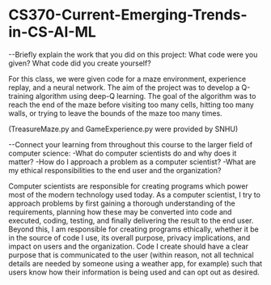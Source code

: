 # CS370-Current-Emerging-Trends-in-CS-AI-ML


--Briefly explain the work that you did on this project: What code were you given? What code did you create yourself?
    
For this class, we were given code for a maze environment, experience replay, and a neural network. 
The aim of the project was to develop a Q-training algorithm using deep-Q learning. 
The goal of the algorithm was to reach the end of the maze before visiting too many cells, hitting 
too many walls, or trying to leave the bounds of the maze too many times.

(TreasureMaze.py and GameExperience.py were provided by SNHU)
    
--Connect your learning from throughout this course to the larger field of computer science:
        -What do computer scientists do and why does it matter?
        -How do I approach a problem as a computer scientist?
        -What are my ethical responsibilities to the end user and the organization?
    
Computer scientists are responsible for creating programs which power most of the modern technology used today. 
As a computer scientist, I try to approach problems by first gaining a thorough understanding of the requirements, 
planning how these may be converted into code and executed, coding, testing, and finally delivering the result to the end user. 
Beyond this, I am responsible for creating programs ethically, whether it be in the source of code I use, its overall purpose, 
privacy implications, and impact on users and the organization. Code I create should have a clear purpose that is communicated 
to the user (within reason, not all technical details are needed by someone using a weather app, for example) such that users 
know how their information is being used and can opt out as desired.

